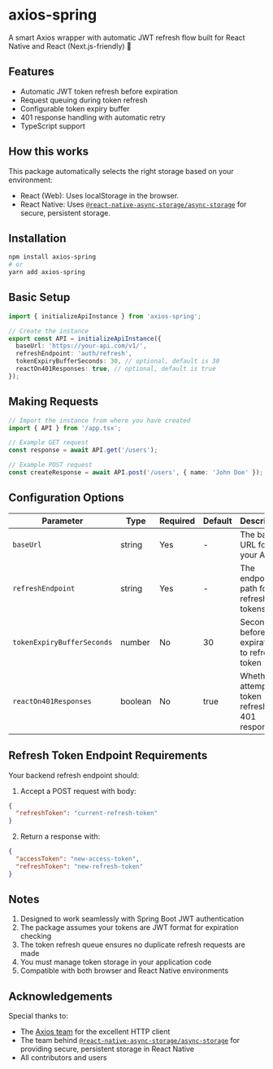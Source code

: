 # axios-spring

A smart Axios wrapper with automatic JWT refresh flow built for React Native and React (Next.js-friendly) 🌱

## Features

- Automatic JWT token refresh before expiration
- Request queuing during token refresh
- Configurable token expiry buffer
- 401 response handling with automatic retry
- TypeScript support

## How this works

This package automatically selects the right storage based on your environment:

- React (Web): Uses localStorage in the browser.
- React Native: Uses [`@react-native-async-storage/async-storage`](https://www.npmjs.com/package/@react-native-async-storage/async-storage) for secure, persistent storage.

## Installation

```bash
npm install axios-spring
# or
yarn add axios-spring
```

## Basic Setup

```typescript
import { initializeApiInstance } from 'axios-spring';

// Create the instance
export const API = initializeApiInstance({
  baseUrl: 'https://your-api.com/v1/',
  refreshEndpoint: 'auth/refresh',
  tokenExpiryBufferSeconds: 30, // optional, default is 30
  reactOn401Responses: true, // optional, default is true
});
```

## Making Requests

```typescript
// Import the instance from where you have created
import { API } from '/app.tsx';

// Example GET request
const response = await API.get('/users');

// Example POST request
const createResponse = await API.post('/users', { name: 'John Doe' });
```

## Configuration Options

| Parameter                  | Type    | Required | Default | Description                                       |
| -------------------------- | ------- | -------- | ------- | ------------------------------------------------- |
| `baseUrl`                  | string  | Yes      | -       | The base URL for your API                         |
| `refreshEndpoint`          | string  | Yes      | -       | The endpoint path for refreshing tokens           |
| `tokenExpiryBufferSeconds` | number  | No       | 30      | Seconds before expiration to refresh token        |
| `reactOn401Responses`      | boolean | No       | true    | Whether to attempt token refresh on 401 responses |

## Refresh Token Endpoint Requirements

Your backend refresh endpoint should:

1. Accept a POST request with body:

```json
{
  "refreshToken": "current-refresh-token"
}
```

2. Return a response with:

```json
{
  "accessToken": "new-access-token",
  "refreshToken": "new-refresh-token"
}
```

## Notes

1. Designed to work seamlessly with Spring Boot JWT authentication
2. The package assumes your tokens are JWT format for expiration checking
3. The token refresh queue ensures no duplicate refresh requests are made
4. You must manage token storage in your application code
5. Compatible with both browser and React Native environments

## Acknowledgements

Special thanks to:

- The [Axios team](https://github.com/axios/axios) for the excellent HTTP client
- The team behind [`@react-native-async-storage/async-storage`](https://github.com/react-native-async-storage/async-storage) for providing secure, persistent storage in React Native
- All contributors and users
